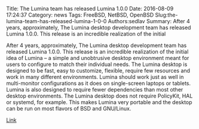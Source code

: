 Title: The Lumina team has released Lumina 1.0.0
Date: 2016-08-09 17:24:37
Category: news
Tags: FreeBSD, NetBSD, OpenBSD
Slug:the-lumina-team-has-released-lumina-1-0-0
Authors:sedlav
Summary: After 4 years, approximately, The Lumina desktop development team has released Lumina 1.0.0. This release is an incredible realization of the initial 

After 4 years, approximately, The Lumina desktop development team has released Lumina 1.0.0. This release is an incredible realization of the initial idea of Lumina – a simple and unobtrusive desktop environment meant for users to configure to match their individual needs.
The Lumina desktop is designed to be fast, easy to customize, flexible, require few resources and work in many different environments. Lumina should work just as well in multi-monitor configurations as it does on single-screen laptops or tablets.
Lumina is also designed to require fewer dependencies than most other desktop environments. The Lumina desktop does not require PolicyKit, HAL or systemd, for example. This makes Lumina very portable and the desktop can be run on most flavors of BSD and GNU/Linux.

[Link](https://lumina-desktop.org/version-1-0-0-released/)
